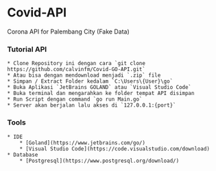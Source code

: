 # Covid-API
Corona API for Palembang City (Fake Data)

### Tutorial API

    * Clone Repository ini dengan cara `git clone https://github.com/calvinfm/Covid-GO-API.git`
    * Atau bisa dengan mendownload menjadi `.zip` file
    * Simpan / Extract Folder kedalam `C:\Users\{User}\go`
    * Buka Aplikasi `JetBrains GOLAND` atau `Visual Studio Code` 
    * Buka terminal dan mengarahkan ke folder tempat API disimpan
    * Run Script dengan command `go run Main.go`
    * Server akan berjalan lalu akses di `127.0.0.1:{port}`


### Tools

    * IDE
        * [Goland](https://www.jetbrains.com/go/)
        * [Visual Studio Code](https://code.visualstudio.com/download)
    * Database
        * [Postgresql](https://www.postgresql.org/download/)

